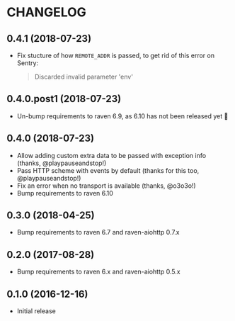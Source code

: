# CHANGELOG

## 0.4.1 (2018-07-23)

- Fix stucture of how `REMOTE_ADDR` is passed, to get rid of this error on Sentry:
  > Discarded invalid parameter 'env'

## 0.4.0.post1 (2018-07-23)

- Un-bump requirements to raven 6.9, as 6.10 has not been released yet :see_no_evil:

## 0.4.0 (2018-07-23)

- Allow adding custom extra data to be passed with exception info (thanks, @playpauseandstop!)
- Pass HTTP scheme with events by default (thanks for this too, @playpauseandstop!)
- Fix an error when no transport is available (thanks, @o3o3o!)
- Bump requirements to raven 6.10

## 0.3.0 (2018-04-25)

- Bump requirements to raven 6.7 and raven-aiohttp 0.7.x

## 0.2.0 (2017-08-28)

- Bump requirements to raven 6.x and raven-aiohttp 0.5.x

## 0.1.0 (2016-12-16)

- Initial release
